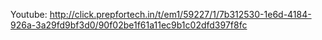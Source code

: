 ​Youtube: http://click.prepfortech.in/t/em1/59227/1/7b312530-1e6d-4184-926a-3a29fd9bf3d0/90f02be1f61a11ec9b1c02dfd397f8fc
